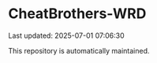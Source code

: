 # CheatBrothers-WRD

Last updated: 2025-07-01 07:06:30

This repository is automatically maintained.
